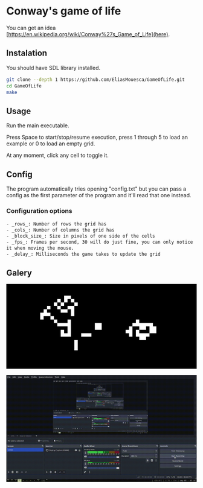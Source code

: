 # Conway's game of life
You can get an idea [https://en.wikipedia.org/wiki/Conway%27s_Game_of_Life](here).

## Instalation
You should have SDL library installed.
``` bash
git clone --depth 1 https://github.com/EliasMouesca/GameOfLife.git
cd GameOfLife
make
```

## Usage
Run the main executable.

Press Space to start/stop/resume execution, press 1 through 5 to load an example or 0 to load an empty grid.

At any moment, click any cell to toggle it.

## Config
The program automatically tries opening "config.txt" but you can pass a config as the first parameter of the program and it'll read that one instead.

### Configuration options
    - _rows_: Number of rows the grid has
    - _cols_: Number of columns the grid has
    - _block_size_: Size in pixels of one side of the cells
    - _fps_: Frames per second, 30 will do just fine, you can only notice it when moving the mouse.
    - _delay_: Milliseconds the game takes to update the grid

## Galery
![image](./img/1.png)

![showcase gif](./img/2.gif)

